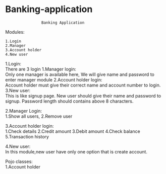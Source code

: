 # Banking-application

    				Banking Application

Modules:
	
	1.Login
	2.Manager
	3.Account holder
	4.New user

1.Login:<br>
    There are 3 login
	1.Manager login:<br>
	    Only one manager is available here,
	    We will give name and password to enter manager module
	2.Account holder login:<br>
	    Account holder must give their correct name and account number to login.
	3.New user:<br>
	    This is  like signup page.
	    New user should give their name and password to signup.
	    Password length should contains above 8 characters.

2.Manager Login:<br>
    1.Show all users,
    2.Remove user

3.Account holder login:<br>
    1.Check details
    2.Credit amount
    3.Debit amount
    4.Check balance
    5.Transaction history

4.New user:<br>
    In this module,new user have only one option that is create account.

Pojo classes:<br>
     1.Account holder
